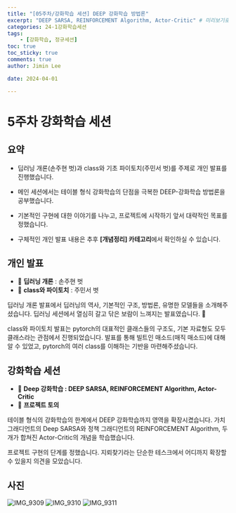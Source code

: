```yaml
---
title: "[05주차/강화학습 세션] DEEP 강화학습 방법론"
excerpt: "DEEP SARSA, REINFORCEMENT Algorithm, Actor-Critic" # 미리보기로 보이는 부분
categories: 24-1강화학습세션
tags: 
    - [강화학습, 정규세션]
toc: true
toc_sticky: true
comments: true
author: Jimin Lee

date: 2024-04-01

---
```


# 5주차 강화학습 세션

## 요약
- 딥러닝 개론(손주현 벗)과 class와 기초 파이토치(주민서 벗)를 주제로 개인 발표를 진행했습니다. 
- 메인 세션에서는 테이블 형식 강화학습의 단점을 극복한 DEEP-강화학습 방법론을 공부했습니다. 
- 기본적인 구현에 대한 이야기를 나누고, 프로젝트에 시작하기 앞서 대략적인 목표를 정했습니다. 

- 구체적인 개인 발표 내용은 추후 **[개념정리] 카테고리**에서 확인하실 수 있습니다.  

## 개인 발표

- 📗 **딥러닝 개론** : 손주현 벗
- 📗 **class와 파이토치** : 주민서 벗

딥러닝 개론 발표에서 딥러닝의 역사, 기본적인 구조, 방법론, 유명한 모델들을 소개해주셨습니다. 딥러닝 세션에서 열심히 갈고 닦은 보람이 느껴지는 발표였습니다. 🥰 

class와 파이토치 발표는 pytorch의 대표적인 클래스들의 구조도, 기본 자료형도 모두 클래스라는 관점에서 진행되었습니다. 발표를 통해 빌트인 매소드(매직 매소드)에 대해 알 수 있었고, pytorch의 여러 class를 이해하는 기반을 마련해주셨습니다. 

## 강화학습 세션

- 📗 **Deep 강화학습 : DEEP SARSA, REINFORCEMENT Algorithm, Actor-Critic**
- 🥅 **프로젝트 토의**

테이블 형식의 강화학습의 한계에서 DEEP 강화학습까지 영역을 확장시켰습니다. 가치 그래디언트의 Deep SARSA와 정책 그래디언트의 REINFORCEMENT Algorithm, 두 개가 합쳐진 Actor-Critic의 개념을 학습했습니다. 

프로젝트 구현의 단계를 정했습니다. 지뢰찾기라는 단순한 테스크에서 어디까지 확장할 수 있을지 의견을 모았습니다. 

## 사진
![IMG_9309](https://github.com/KanghwaSisters/kanghwasisters.github.io/assets/126959470/f118a17c-97ee-462a-ac40-1acf56955e83)
![IMG_9310](https://github.com/KanghwaSisters/kanghwasisters.github.io/assets/126959470/8d01aa81-56e9-478e-9430-0896174607d3)
![IMG_9311](https://github.com/KanghwaSisters/kanghwasisters.github.io/assets/126959470/ccf39533-f5cb-43aa-a7ec-8c5d4f2d766b)



